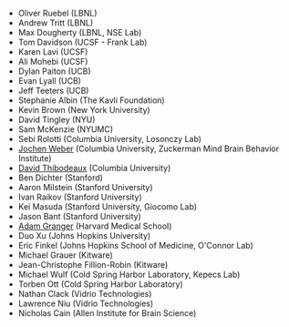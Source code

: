 <!-- PLEASE DO NOT EDIT THIS FILE: IT IS MAINTAINED BY THE ORGANIZERS BASED ON ACTUAL REGISTRATIONS -->

* Oliver Ruebel	(LBNL)
* Andrew Tritt	(LBNL)
* Max Dougherty	(LBNL, NSE Lab)
* Tom Davidson	(UCSF - Frank Lab)
* Karen Lavi	(UCSF)
* Ali Mohebi	(UCSF)
* Dylan Paiton	(UCB)
* Evan Lyall	(UCB)
* Jeff Teeters	(UCB)
* Stephanie Albin	(The Kavli Foundation)
* Kevin Brown	(New York University)
* David Tingley	(NYU)
* Sam McKenzie	(NYUMC)
* Sebi Rolotti	(Columbia University, Losonczy Lab)
* [Jochen Weber](projects/ZMBBI) (Columbia University, Zuckerman Mind Brain Behavior Institute)
* [David Thibodeaux](projects/ZMBBI) (Columbia University)
* Ben Dichter	(Stanford)
* Aaron Milstein	(Stanford University)
* Ivan Raikov	(Stanford University)
* Kei Masuda	(Stanford University, Giocomo Lab)
* Jason Bant	(Stanford University)
* [Adam Granger](projects/GrangerProject) (Harvard Medical School)
* Duo Xu	(Johns Hopkins University)
* Eric Finkel (Johns Hopkins School of Medicine, O'Connor Lab)
* Michael Grauer (Kitware)
* Jean-Christophe Fillion-Robin	(Kitware)
* Michael Wulf	(Cold Spring Harbor Laboratory, Kepecs Lab)
* Torben Ott	(Cold Spring Harbor Laboratory)
* Nathan Clack	(Vidrio Technologies)
* Lawrence Niu	(Vidrio Technologies)
* Nicholas Cain	(Allen Institute for Brain Science)
